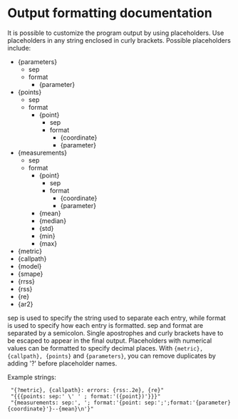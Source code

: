 Output formatting documentation
==========================

It is possible to customize the program output by using placeholders. 
Use placeholders in any string enclosed in curly brackets. Possible placeholders
include:


- {parameters}
	- sep
	- format
		- {parameter}
- {points}
	- sep
	- format
		- {point}
			- sep
			- format
				- {coordinate}
				- {parameter}
- {measurements}
	- sep
	- format
		- {point}
			- sep
			- format
				- {coordinate}
				- {parameter}
		- {mean}
		- {median}
		- {std}
		- {min}
		- {max}
- {metric}
- {callpath}
- {model} 
- {smape}
- {rrss}
- {rss}
- {re}
- {ar2}

sep is used to specify the string used to separate each entry, while format 
is used to specify how each entry is formatted. sep and format are separated 
by a semicolon. Single apostrophes and curly brackets have to be escaped to 
appear in the final output. Placeholders with numerical values can be formatted
to specify decimal places. With `{metric}, {callpath}, {points}` and `{parameters}`, 
you can remove duplicates by adding '?' before placeholder names. 

Example strings:
````
 "{?metric}, {callpath}: errors: {rss:.2e}, {re}"
 "{{{points: sep:' \' ' ; format:'({point})'}}}"
 "{measurements: sep:', '; format:'{point: sep:';';format:'{parameter}{coordinate}'}--{mean}\n'}"
````